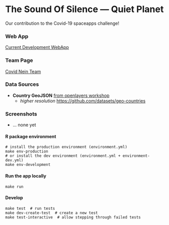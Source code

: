 # The Sound Of Silence &mdash; Quiet Planet

<!-- ![GitHub Workflow Status](https://img.shields.io/github/workflow/status/Covid-Nein-Team/TheSoundOfSilence) -->

Our contribution to the Covid-19 spaceapps challenge! 

### Web App

[Current Development WebApp](https://poehlmann.shinyapps.io/thesoundofsilence/)

### Team Page

[Covid Nein Team](https://covid19.spaceappschallenge.org/challenges/covid-challenges/quiet-planet/teams/covid-nein-team/project)


### Data Sources

- **Country GeoJSON** [from openlayers workshop](https://raw.githubusercontent.com/openlayers/workshop/cb8374b72d45e7616803b8a8631788c5d319fe13/src/en/data/countries.json)
  - _higher resolution_ https://github.com/datasets/geo-countries


### Screenshots
- ... none yet

#### R package environment

```
# install the production environment (environment.yml)
make env-production
# or install the dev environment (environment.yml + environment-dev.yml)
make env-development
```

#### Run the app locally

```
make run
```

#### Develop

```
make test  # run tests
make dev-create-test  # create a new test
make test-interactive  # allow stepping through failed tests
```
